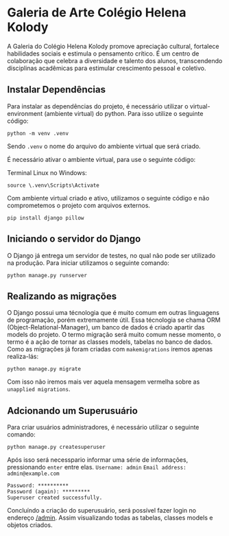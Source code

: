 # Galeria de Arte Colégio Helena Kolody
A Galeria do Colégio Helena Kolody promove apreciação cultural, fortalece habilidades sociais e estimula o pensamento crítico. É um centro de colaboração que celebra a diversidade e talento dos alunos, transcendendo disciplinas acadêmicas para estimular crescimento pessoal e coletivo.

## Instalar Dependências
Para instalar as dependências do projeto, é necessário utilizar o virtual-environment (ambiente virtual) do python. Para isso utilize o seguinte código:
```
python -m venv .venv
```
Sendo `.venv` o nome do arquivo do ambiente virtual que será criado.

É necessário ativar o ambiente virtual, para use o seguinte código:

Terminal Linux no Windows:
```
source \.venv\Scripts\Activate
```

Com ambiente virtual criado e ativo, utilizamos o seguinte código e não comprometemos o projeto com arquivos externos.
```
pip install django pillow
```

## Iniciando o servidor do Django
O Django já entrega um servidor de testes, no qual não pode ser utilizado na produção. Para iniciar utilizamos o seguinte comando:
```
python manage.py runserver
```

## Realizando as migrações
O Django possui uma técnologia que é muito comum em outras linguagens de programação, porém extremamente útil. Essa técnologia se chama ORM (Object-Relational-Manager), um banco de dados é criado apartir das models do projeto. O termo migração será muito comum nesse momento, o termo é a ação de tornar as classes models, tabelas no banco de dados. Como as migrações já foram criadas com `makemigrations` iremos apenas realiza-lás:
```
python manage.py migrate
```
Com isso não iremos mais ver aquela mensagem vermelha sobre as `unapplied migrations`.

## Adcionando um Superusuário 
Para criar usuários administradores, é necessário utilizar o seguinte comando: 
```
python manage.py createsuperuser
```
Após isso será necesspario informar uma série de informações, pressionando `enter` entre elas.
``` Username: admin ```
``` Email address: admin@example.com ```
```
Password: **********
Password (again): *********
Superuser created successfully.
```
Concluíndo a criação do superusuário, será possível fazer login no endereço [/admin](localhost:8000/admin). Assim visualizando todas as tabelas, classes models e objetos criados.
